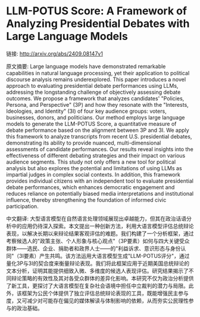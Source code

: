 # LLM-POTUS Score: A Framework of Analyzing Presidential Debates with Large Language Models

链接: http://arxiv.org/abs/2409.08147v1

原文摘要:
Large language models have demonstrated remarkable capabilities in natural
language processing, yet their application to political discourse analysis
remains underexplored. This paper introduces a novel approach to evaluating
presidential debate performances using LLMs, addressing the longstanding
challenge of objectively assessing debate outcomes. We propose a framework that
analyzes candidates' "Policies, Persona, and Perspective" (3P) and how they
resonate with the "Interests, Ideologies, and Identity" (3I) of four key
audience groups: voters, businesses, donors, and politicians. Our method
employs large language models to generate the LLM-POTUS Score, a quantitative
measure of debate performance based on the alignment between 3P and 3I. We
apply this framework to analyze transcripts from recent U.S. presidential
debates, demonstrating its ability to provide nuanced, multi-dimensional
assessments of candidate performances. Our results reveal insights into the
effectiveness of different debating strategies and their impact on various
audience segments. This study not only offers a new tool for political analysis
but also explores the potential and limitations of using LLMs as impartial
judges in complex social contexts. In addition, this framework provides
individual citizens with an independent tool to evaluate presidential debate
performances, which enhances democratic engagement and reduces reliance on
potentially biased media interpretations and institutional influence, thereby
strengthening the foundation of informed civic participation.

中文翻译:
大型语言模型在自然语言处理领域展现出卓越能力，但其在政治话语分析中的应用仍待深入探索。本文提出一种创新方法，利用大语言模型评估总统辩论表现，以解决长期以来辩论结果客观评估的难题。我们构建了一个分析框架，通过考察候选人的"政策主张、个人形象与核心观点"（3P要素）如何与四大关键受众群体——选民、企业、捐助者和政界人士——的"利益诉求、意识形态与身份认同"（3I要素）产生共鸣。该方法运用大语言模型生成"LLM-POTUS评分"，通过量化3P与3I的契合度来衡量辩论表现。我们将此框架应用于近期美国总统辩论的文本分析，证明其能提供细致入微、多维度的候选人表现评估。研究结果揭示了不同辩论策略的有效性及其对各受众群体的差异化影响。本研究不仅为政治分析提供了新工具，更探讨了大语言模型在复杂社会语境中担任中立裁判的潜力与局限。此外，该框架为公民个体提供了独立评估总统辩论表现的工具，既能增强民主参与度，又可减少对可能存在偏见的媒体解读与体制影响的依赖，从而夯实公民理性参与的政治基础。
